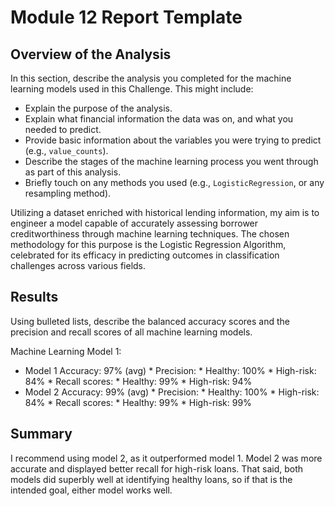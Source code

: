 # Module 12 Report Template

## Overview of the Analysis

In this section, describe the analysis you completed for the machine learning models used in this Challenge. This might include:

* Explain the purpose of the analysis.
* Explain what financial information the data was on, and what you needed to predict.
* Provide basic information about the variables you were trying to predict (e.g., `value_counts`).
* Describe the stages of the machine learning process you went through as part of this analysis.
* Briefly touch on any methods you used (e.g., `LogisticRegression`, or any resampling method).


Utilizing a dataset enriched with historical lending information, my aim is to engineer a model capable of accurately assessing borrower creditworthiness through machine learning techniques. The chosen methodology for this purpose is the Logistic Regression Algorithm, celebrated for its efficacy in predicting outcomes in classification challenges across various fields.




## Results

Using bulleted lists, describe the balanced accuracy scores and the precision and recall scores of all machine learning models.

Machine Learning Model 1:
* Model 1 Accuracy: 97% (avg)
      * Precision: 
          * Healthy: 100% 
          * High-risk: 84%
      * Recall scores:
          * Healthy: 99% 
          * High-risk: 94%
* Model 2 Accuracy: 99% (avg)
      * Precision: 
          * Healthy: 100% 
          * High-risk: 84%
      * Recall scores:
          * Healthy: 99% 
          * High-risk: 99%

## Summary
I recommend using model 2, as it outperformed model 1. Model 2 was more accurate and displayed better recall for high-risk loans. That said, both models did superbly well at identifying healthy loans, so if that is the intended goal, either model works well.
